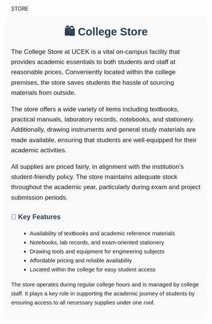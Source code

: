 STORE

<!-- <div  style="width:620px; float:right; margin-left:20px;"><img src="images/co-opsoc.jpg" alt="Co-operative Society at UCEK" style="border-radius:2%; "></div>  -->

<section style="background-color: #f9f9f9; padding: 1rem; border-radius: 12px; font-family: Arial, sans-serif; line-height: 1.6; margin-left: -1rem; margin-right: -1rem;">
  <h2 style="text-align: center; color: #2c3e50; font-size: 1.8rem; margin-bottom: 1rem; margin-top:0;">🛍️ College Store</h2>

  <div style="font-size: 17px;">
    <p>
      The College Store at UCEK is a vital on-campus facility that provides academic essentials to both students and staff at reasonable prices. Conveniently located within the college premises, the store saves students the hassle of sourcing materials from outside.
    </p>
    <p>
      The store offers a wide variety of items including textbooks, practical manuals, laboratory records, notebooks, and stationery. Additionally, drawing instruments and general study materials are made available, ensuring that students are well-equipped for their academic activities.
    </p>
    <p>
      All supplies are priced fairly, in alignment with the institution’s student-friendly policy. The store maintains adequate stock throughout the academic year, particularly during exam and project submission periods.
    </p>
  </div>

  <h3 style="margin-top: 1.5rem; color: #2c3e50; font-size: 18px;">📌 Key Features</h3>
  <ul style="margin-left: 1.5rem; font-size: 15px;">
    <li>Availability of textbooks and academic reference materials</li>
    <li>Notebooks, lab records, and exam-oriented stationery</li>
    <li>Drawing tools and equipment for engineering subjects</li>
    <li>Affordable pricing and reliable availability</li>
    <li>Located within the college for easy student access</li>
  </ul>

  <p style="margin-top: 1rem; font-size: 15px;">
    The store operates during regular college hours and is managed by college staff. It plays a key role in supporting the academic journey of students by ensuring access to all necessary supplies under one roof.
  </p>
</section>
